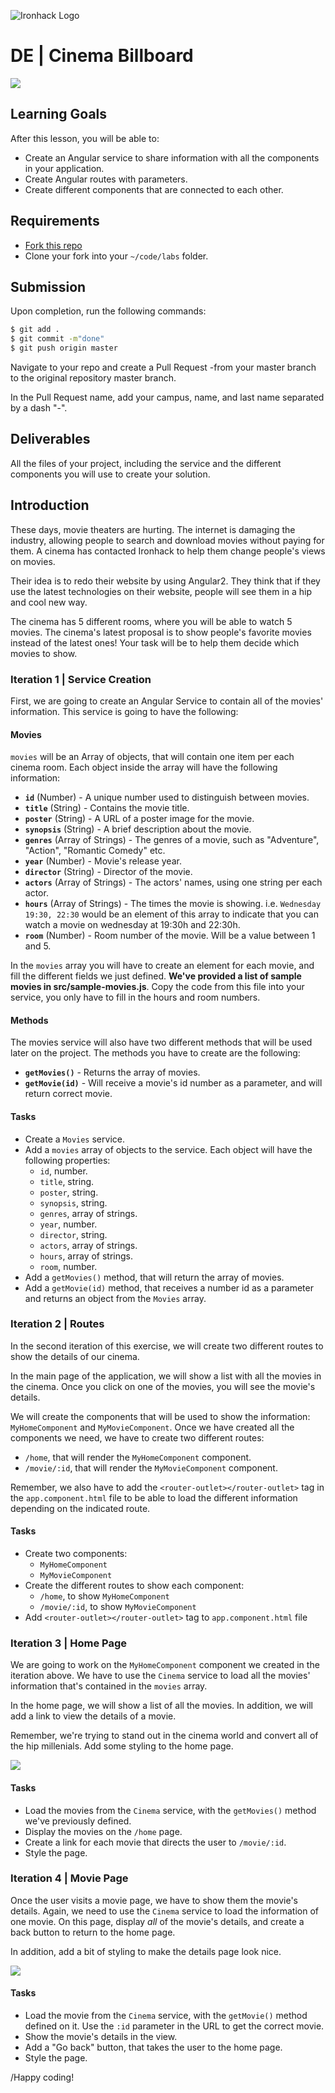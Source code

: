 ![Ironhack Logo](https://i.imgur.com/1QgrNNw.png)

# DE | Cinema Billboard

![](https://s3-eu-west-1.amazonaws.com/ih-materials/uploads/upload_661d7cfdd0ae57c88a6212a26519b981.jpg)

## Learning Goals

After this lesson, you will be able to:

- Create an Angular service to share information with all the components in your application.
- Create Angular routes with parameters.
- Create different components that are connected to each other.

## Requirements

- [Fork this repo](https://guides.github.com/activities/forking/)
- Clone your fork into your `~/code/labs` folder.

## Submission

Upon completion, run the following commands:

```bash
$ git add .
$ git commit -m"done"
$ git push origin master
```

Navigate to your repo and create a Pull Request -from your master branch to the original repository master branch.

In the Pull Request name, add your campus, name, and last name separated by a dash "-".

## Deliverables

All the files of your project, including the service and the different components you will use to create your solution.

## Introduction

These days, movie theaters are hurting. The internet is damaging the industry, allowing people to search and download movies without paying for them. A cinema has contacted Ironhack to help them change people's views on movies.

Their idea is to redo their website by using Angular2. They think that if they use the latest technologies on their website, people will see them in a hip and cool new way.

The cinema has 5 different rooms, where you will be able to watch 5 movies. The cinema's latest proposal is to show people's favorite movies instead of the latest ones! Your task will be to help them decide which movies to show.

### Iteration 1 | Service Creation

First, we are going to create an Angular Service to contain all of the movies' information. This service is going to have the following:

#### Movies

`movies` will be an Array of objects, that will contain one item per each cinema room. Each object inside the array will have the following information:

- **`id`** (Number) - A unique number used to distinguish between movies.
- **`title`** (String) - Contains the movie title.
- **`poster`** (String) - A URL of a poster image for the movie.
- **`synopsis`** (String) - A brief description about the movie.
- **`genres`** (Array of Strings) - The genres of a movie, such as "Adventure", "Action", "Romantic Comedy" etc.
- **`year`** (Number) - Movie's release year.
- **`director`** (String) - Director of the movie.
- **`actors`** (Array of Strings) - The actors' names, using one string per each actor.
- **`hours`** (Array of Strings) - The times the movie is showing. i.e. `Wednesday 19:30, 22:30` would be an element of this array to indicate that you can watch a movie on wednesday at 19:30h and 22:30h.
- **`room`** (Number) - Room number of the movie. Will be a value between 1 and 5.

In the `movies` array you will have to create an element for each movie, and fill the different fields we just defined. **We've provided a list of sample movies in src/sample-movies.js**. Copy the code from this file into your service, you only have to fill in the hours and room numbers.

#### Methods

The movies service will also have two different methods that will be used later on the project. The methods you have to create are the following:

- **`getMovies()`** - Returns the array of movies.
- **`getMovie(id)`** - Will receive a movie's id number as a parameter, and will return correct movie.

#### Tasks

- Create a `Movies` service.
- Add a `movies` array of objects to the service. Each object will have the following properties:
  - `id`, number.
  - `title`, string.
  - `poster`, string.
  - `synopsis`, string.
  - `genres`, array of strings.
  - `year`, number.
  - `director`, string.
  - `actors`, array of strings.
  - `hours`, array of strings.
  - `room`, number.
- Add a `getMovies()` method, that will return the array of movies.
- Add a `getMovie(id)` method, that receives a number id as a parameter and returns an object from the `Movies` array.

### Iteration 2 | Routes

In the second iteration of this exercise, we will create two different routes to show the details of our cinema.

In the main page of the application, we will show a list with all the movies in the cinema. Once you click on one of the movies, you will see the movie's details.

We will create the components that will be used to show the information: `MyHomeComponent` and `MyMovieComponent`. Once we have created all the components we need, we have to create two different routes:

- `/home`, that will render the `MyHomeComponent` component.
- `/movie/:id`, that will render the `MyMovieComponent` component.

Remember, we also have to add the `<router-outlet></router-outlet>` tag in the `app.component.html` file to be able to load the different information depending on the indicated route.

#### Tasks

- Create two components:
  - `MyHomeComponent`
  - `MyMovieComponent`
- Create the different routes to show each component:
  - `/home`, to show `MyHomeComponent`
  - `/movie/:id`, to show `MyMovieComponent`
- Add `<router-outlet></router-outlet>` tag to `app.component.html` file

### Iteration 3 | Home Page

We are going to work on the `MyHomeComponent` component we created in the iteration above. We have to use the `Cinema` service to load all the movies' information that's contained in the `movies` array.

In the home page, we will show a list of all the movies. In addition, we will add a link to view the details of a movie.

Remember, we're trying to stand out in the cinema world and convert all of the hip millenials. Add some styling to the home page.

![](https://s3-eu-west-1.amazonaws.com/ih-materials/uploads/upload_fb83eb4eaabe9047dd223c0fc0f97a71.png)

#### Tasks

- Load the movies from the `Cinema` service, with the `getMovies()` method we've previously defined.
- Display the movies on the `/home` page.
- Create a link for each movie that directs the user to `/movie/:id`.
- Style the page.

### Iteration 4 | Movie Page

Once the user visits a movie page, we have to show them the movie's details. Again, we need to use the `Cinema` service to load the information of one movie. On this page, display *all* of the movie's details, and create a back button to return to the home page.

In addition, add a bit of styling to make the details page look nice.

![](https://s3-eu-west-1.amazonaws.com/ih-materials/uploads/upload_fafad68118b0c952050866aec0c0e157.png)

#### Tasks

- Load the movie from the `Cinema` service, with the `getMovie()` method defined on it. Use the `:id` parameter in the URL to get the correct movie.
- Show the movie's details in the view.
- Add a "Go back" button, that takes the user to the home page.
- Style the page.

/Happy coding!
